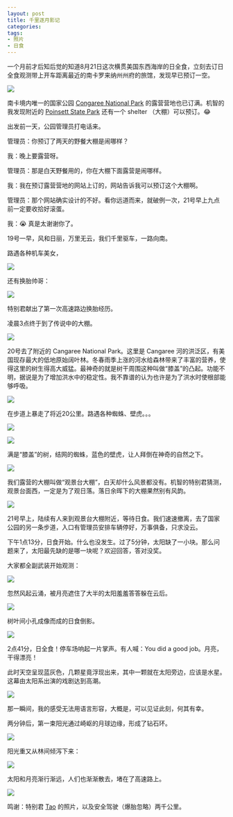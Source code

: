 ```yaml
---
layout: post
title: 千里逐月影记
categories: 
tags:
- 照片
- 日食
---
```


一个月前才后知后觉的知道8月21日这次横贯美国东西海岸的日全食，立刻去订日全食观测带上开车距离最近的南卡罗来纳州州府的旅馆，发现早已预订一空。

![](/images/2017/08/eclipse_path.jpg)

南卡境内唯一的国家公园 [Congaree National Park](https://www.nps.gov/cong/index.htm) 的露营营地也已订满。机智的我发现附近的 [Poinsett State Park](http://southcarolinaparks.com/poinsett/introduction.aspx) 还有一个 shelter （大棚）可以预订。😂 
 
出发前一天，公园管理员打电话来。

管理员：你预订了两天的野餐大棚是闹哪样？

我：晚上要露营呀。

管理员：那是白天野餐用的，你在大棚下面露营是闹哪样。

我：我在预订露营营地的网站上订的，网站告诉我可以预订这个大棚啊。

管理员：那个网站确实设计的不好。看你远道而来，就破例一次，21号早上九点前一定要收拾好滚蛋。

我：😭 真是太谢谢你了。

19号一早，风和日丽，万里无云，我们千里驱车，一路向南。

路遇各种机车美女，

![](/images/2017/08/bikes.jpg)

还有换胎帅哥：

![](/images/2017/08/tire.jpg)

特别君献出了第一次高速路边换胎经历。

凌晨3点终于到了传说中的大棚。

![](/images/2017/08/shelter.jpg)

20号去了附近的 Cangaree National Park。这里是 Cangaree 河的洪泛区，有美国现存最大的低地原始阔叶林。冬春雨季上涨的河水给森林带来了丰富的营养，使得这里的树生得高大威猛。最神奇的就是树干周围这种叫做“膝盖”的凸起。功能不明，据说是为了增加洪水中的稳定性。我不靠谱的认为也许是为了洪水时使根部能够呼吸。

![](/images/2017/08/knees.jpg)

在步道上暴走了将近20公里。路遇各种蜘蛛、壁虎。。。

![](/images/2017/08/spider.jpg)

![](/images/2017/08/gecko.jpg)

满是“膝盖”的树，结网的蜘蛛，蓝色的壁虎，让人拜倒在神奇的自然之下。

![](/images/2017/08/take_my_knee.jpg)

我们露营的大棚叫做“观景台大棚”，白天却什么风景都没有。机智的特别君猜测，观景台面西，一定是为了观日落。落日余晖下的大棚果然别有风韵。

![](/images/2017/08/shelter_sunset.jpg)

21号早上，陆续有人来到观景台大棚附近，等待日食。我们速速撤离，去了国家公园的另一条步道，入口有管理员安排车辆停好，万事俱备，只求没云。

下午1点13分，日食开始。什么也没发生。过了5分钟，太阳缺了一小块。那么问题来了，太阳最先缺的是哪一块呢？欢迎回答，答对没奖。

大家都全副武装开始观测：

![](/images/2017/08/viewers.jpg)

忽然风起云涌，被月亮遮住了大半的太阳羞羞答答躲在云后。

![](/images/2017/08/eclipse_behind_cloud.jpg)

树叶间小孔成像而成的日食倒影。

![](/images/2017/08/pinhole.jpg)

2点41分，日全食！停车场响起一片掌声。有人喊：You did a good job。月亮，干得漂亮！

此时天空呈现蓝灰色，几颗星竟浮现出来，其中一颗就在太阳旁边，应该是水星。这幕由太阳系出演的戏剧达到高潮。

![](/images/2017/08/total_eclipse.jpg)

那一瞬间，我的感受无法用语言形容，大概是，可以见证此刻，何其有幸。

两分钟后，第一束阳光通过崎岖的月球边缘，形成了钻石环。

![](/images/2017/08/diamond_ring.jpg)

阳光重又从林间倾泻下来：

![](/images/2017/08/glass.jpg)

太阳和月亮渐行渐远，人们也渐渐散去，堵在了高速路上。

![](/images/2017/08/traffic.jpg)

鸣谢：特别君 [Tao](http://ztpala.com/) 的照片，以及安全驾驶（爆胎忽略）两千公里。
